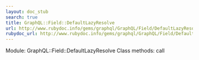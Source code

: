 ```yaml
---
layout: doc_stub
search: true
title: GraphQL::Field::DefaultLazyResolve
url: http://www.rubydoc.info/gems/graphql/GraphQL/Field/DefaultLazyResolve
rubydoc_url: http://www.rubydoc.info/gems/graphql/GraphQL/Field/DefaultLazyResolve
---
```


Module: GraphQL::Field::DefaultLazyResolve
Class methods:
call

